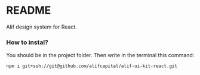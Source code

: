 # README

Alif design system for React.

### How to instal?

You should be in the project folder. Then write in the terminal this command:

    npm i git+ssh://git@github.com/alifcapital/alif-ui-kit-react.git
